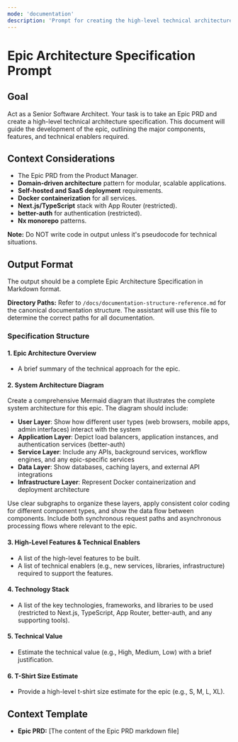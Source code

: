 ```yaml
---
mode: 'documentation'
description: 'Prompt for creating the high-level technical architecture for an Epic, based on a Product Requirements Document.'
---
```


# Epic Architecture Specification Prompt

## Goal

Act as a Senior Software Architect. Your task is to take an Epic PRD and create a high-level technical architecture specification. This document will guide the development of the epic, outlining the major components, features, and technical enablers required.

## Context Considerations

-   The Epic PRD from the Product Manager.
-   **Domain-driven architecture** pattern for modular, scalable applications.
-   **Self-hosted and SaaS deployment** requirements.
-   **Docker containerization** for all services.
-   **Next.js/TypeScript** stack with App Router (restricted).
-   **better-auth** for authentication (restricted).
-   **Nx monorepo** patterns.

**Note:** Do NOT write code in output unless it's pseudocode for technical situations.

## Output Format

The output should be a complete Epic Architecture Specification in Markdown format.

**Directory Paths:**
Refer to `/docs/documentation-structure-reference.md` for the canonical documentation structure. The assistant will use this file to determine the correct paths for all documentation.

### Specification Structure

#### 1. Epic Architecture Overview

-   A brief summary of the technical approach for the epic.

#### 2. System Architecture Diagram

Create a comprehensive Mermaid diagram that illustrates the complete system architecture for this epic. The diagram should include:

-   **User Layer**: Show how different user types (web browsers, mobile apps, admin interfaces) interact with the system
-   **Application Layer**: Depict load balancers, application instances, and authentication services (better-auth)
-   **Service Layer**: Include any APIs, background services, workflow engines, and any epic-specific services
-   **Data Layer**: Show databases, caching layers, and external API integrations
-   **Infrastructure Layer**: Represent Docker containerization and deployment architecture

Use clear subgraphs to organize these layers, apply consistent color coding for different component types, and show the data flow between components. Include both synchronous request paths and asynchronous processing flows where relevant to the epic.

#### 3. High-Level Features & Technical Enablers

-   A list of the high-level features to be built.
-   A list of technical enablers (e.g., new services, libraries, infrastructure) required to support the features.

#### 4. Technology Stack

-   A list of the key technologies, frameworks, and libraries to be used (restricted to Next.js, TypeScript, App Router, better-auth, and any supporting tools).

#### 5. Technical Value

-   Estimate the technical value (e.g., High, Medium, Low) with a brief justification.

#### 6. T-Shirt Size Estimate

-   Provide a high-level t-shirt size estimate for the epic (e.g., S, M, L, XL).

## Context Template

-   **Epic PRD:** [The content of the Epic PRD markdown file]
